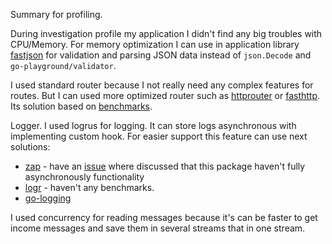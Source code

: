 Summary for profiling.

During investigation profile my application I didn't find any big troubles with CPU/Memory. 
For memory optimization I can use in application library [fastjson](https://github.com/valyala/fastjson)
for validation and parsing JSON data instead of `json.Decode` and `go-playground/validator`. 

I used standard router because I not really need any complex features for routes.
But I can used more optimized router such as [httprouter](https://github.com/julienschmidt/httprouter)
or [fasthttp](https://github.com/valyala/fasthttp). Its solution based on 
[benchmarks](https://medium.com/@smallnest/go-web-framework-benchmark-93a34403ef0a).

Logger. I used logrus for logging. It can store logs asynchronous with implementing custom hook. 
For easier support this feature can use next solutions:
* [zap](https://github.com/uber-go/zap) - have an [issue](https://github.com/uber-go/zap/issues/988) where 
discussed that this package haven't fully asynchronously functionality
* [logr](https://github.com/mattermost/logr) - haven't any benchmarks.
* [go-logging](https://github.com/ccding/go-logging)

I used concurrency for reading messages because it's 
can be faster to get income messages and save them in several streams that in one stream.